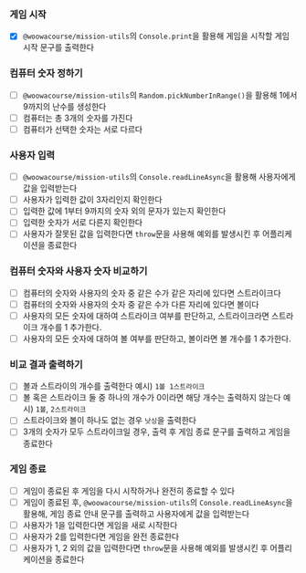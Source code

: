 ### 게임 시작
- [x] `@woowacourse/mission-utils`의 `Console.print`을 활용해 게임을 시작할 게임 시작 문구를 출력한다

### 컴퓨터 숫자 정하기
- [ ] `@woowacourse/mission-utils`의 `Random.pickNumberInRange()`을 활용해 1에서 9까지의 난수를 생성한다
- [ ] 컴퓨터는 총 3개의 숫자를 가진다
- [ ] 컴퓨터가 선택한 숫자는 서로 다르다

### 사용자 입력
- [ ] `@woowacourse/mission-utils`의 `Console.readLineAsync`을 활용해 사용자에게 값을 입력받는다
- [ ] 사용자가 입력한 값이 3자리인지 확인한다
- [ ] 입력한 값에 1부터 9까지의 숫자 외의 문자가 있는지 확인한다
- [ ] 입력한 숫자가 서로 다른지 확인한다
- [ ] 사용자가 잘못된 값을 입력한다면 `throw`문을 사용해 예외를 발생시킨 후 어플리케이션을 종료한다

### 컴퓨터 숫자와 사용자 숫자 비교하기
- [ ] 컴퓨터의 숫자와 사용자의 숫자 중 같은 수가 같은 자리에 있다면 스트라이크다
- [ ] 컴퓨터의 숫자와 사용자의 숫자 중 같은 수가 다른 자리에 있다면 볼이다
- [ ] 사용자의 모든 숫자에 대하여 스트라이크 여부를 판단하고, 스트라이크라면 스트라이크 개수를 1 추가한다.
- [ ] 사용자의 모든 숫자에 대하여 볼 여부를 판단하고, 볼이라면 볼 개수를 1 추가한다.

### 비교 결과 출력하기
- [ ] 볼과 스트라이의 개수를 출력한다 예시) `1볼 1스트라이크`
- [ ] 볼 혹은 스트라이크 둘 중 하나의 개수가 0이라면 해당 개수는 출력하지 않는다 예시) `1볼`, `2스트라이크`
- [ ] 스트라이크와 볼이 하나도 없는 경우 `낫싱`을 출력한다
- [ ] 3개의 숫자가 모두 스트라이크일 경우, 출력 후 게임 종료 문구를 출력하고 게임을 종료한다

### 게임 종료
- [ ] 게임이 종료된 후 게임을 다시 시작하거나 완전히 종료할 수 있다
- [ ] 게임이 종료된 후, `@woowacourse/mission-utils`의 `Console.readLineAsync`을 활용해, 게임 종료 안내 문구를 출력하고 사용자에게 값을 입력받는다
- [ ] 사용자가 1을 입력한다면 게임을 새로 시작한다
- [ ] 사용자가 2를 입력한다면 게임을 완전 종료한다
- [ ] 사용자가 1, 2 외의 값을 입력한다면 `throw`문을 사용해 예외를 발생시킨 후 어플리케이션을 종료한다
